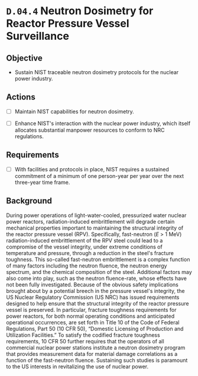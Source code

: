 # `D.04.4` Neutron Dosimetry for Reactor Pressure Vessel Surveillance

## Objective

- Sustain NIST traceable neutron dosimetry protocols for the nuclear power
industry.

## Actions

- [ ] Maintain NIST capabilities for neutron dosimetry.

- [ ] Enhance NIST's interaction with the nuclear power industry, which itself
allocates substantial manpower resources to conform to NRC regulations.

## Requirements

- [ ] With facilities and protocols in place, NIST requires a sustained
commitment of a minimum of one person-year per year over the next three-year
time frame.

## Background

During power operations of light-water-cooled, pressurized water nuclear power
reactors, radiation-induced embrittlement will degrade certain mechanical
properties important to maintaining the structural integrity of the reactor
pressure vessel (RPV). Specifically, fast-neutron ($E$ \> 1 MeV)
radiation-induced embrittlement of the RPV steel could lead to a compromise of
the vessel integrity, under extreme conditions of temperature and pressure,
through a reduction in the steel's fracture toughness. This so-called
fast-neutron embrittlement is a complex function of many factors including the
neutron fluence, the neutron energy spectrum, and the chemical composition of
the steel. Additional factors may also come into play, such as the neutron
fluence-rate, whose effects have not been fully investigated. Because of the
obvious safety implications brought about by a potential breech in the pressure
vessel's integrity, the US Nuclear Regulatory Commission (US NRC) has issued
requirements designed to help ensure that the structural integrity of the
reactor pressure vessel is preserved. In particular, fracture toughness
requirements for power reactors, for both normal operating conditions and
anticipated operational occurrences, are set forth in Title 10 of the Code of
Federal Regulations, Part 50 (10 CFR 50), “Domestic Licensing of Production and
Utilization Facilities.” To satisfy the codified fracture toughness
requirements, 10 CFR 50 further requires that the operators of all commercial
nuclear power stations institute a neutron dosimetry program that provides
measurement data for material damage correlations as a function of the
fast-neutron fluence. Sustaining such studies is paramount to the US interests
in revitalizing the use of nuclear power.
